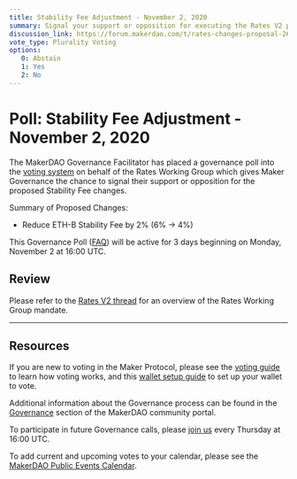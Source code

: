 ```yaml
---
title: Stability Fee Adjustment - November 2, 2020
summary: Signal your support or opposition for executing the Rates V2 plan.
discussion_link: https://forum.makerdao.com/t/rates-changes-proposal-26-oct-2020/4877
vote_type: Plurality Voting
options:
   0: Abstain
   1: Yes
   2: No
---
```

# Poll: Stability Fee Adjustment - November 2, 2020

The MakerDAO Governance Facilitator has placed a governance poll into the [voting system](https://vote.makerdao.com/polling) on behalf of the Rates Working Group which gives Maker Governance the chance to signal their support or opposition for the proposed Stability Fee changes.

Summary of Proposed Changes:

 * Reduce ETH-B Stability Fee by 2% (6% -> 4%)

This Governance Poll ([FAQ](https://community-development.makerdao.com/makerdao-mcd-faqs/faqs#governance)) will be active for 3 days beginning on Monday, November 2 at 16:00 UTC.

## Review

Please refer to the [Rates V2 thread](https://forum.makerdao.com/t/signal-request-rates-v2/4481) for an overview of the Rates Working Group mandate.

---

## Resources

If you are new to voting in the Maker Protocol, please see the [voting guide](https://community-development.makerdao.com/en/learn/governance/how-voting-works/) to learn how voting works, and this [wallet setup guide](https://community-development.makerdao.com/en/learn/governance/voting-setup/) to set up your wallet to vote.

Additional information about the Governance process can be found in the [Governance](https://community-development.makerdao.com/en/learn/governance) section of the MakerDAO community portal.

To participate in future Governance calls, please [join us](https://github.com/makerdao/community/tree/master/governance/governance-and-risk-meetings) every Thursday at 16:00 UTC.

To add current and upcoming votes to your calendar, please see the [MakerDAO Public Events Calendar](https://calendar.google.com/calendar/embed?src=makerdao.com_3efhm2ghipksegl009ktniomdk%40group.calendar.google.com&ctz=America%2FLos_Angeles).

